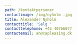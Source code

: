 ```yaml
---
path: /kontaktpersoner
contactimage: /img/nyholm .jpg
title: Alexander Nyholm
contacttitle: 'Salg '
contacttelephone: +45 40766077
contactemail: an@capleasing.dk
---
```


